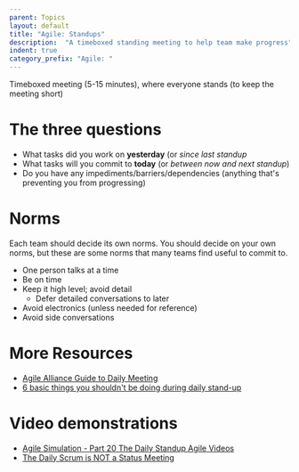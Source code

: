 ```yaml
---
parent: Topics
layout: default
title: "Agile: Standups"
description:  "A timeboxed standing meeting to help team make progress"
indent: true
category_prefix: "Agile: "
---
```


Timeboxed meeting (5-15 minutes), where everyone stands (to keep the meeting short)

# The three questions

* What tasks did you work on **yesterday** (or *since last standup*
* What tasks will you commit to **today** (or *between now and next standup*) 
* Do you have any impediments/barriers/dependencies (anything that's preventing you from progressing)

# Norms

Each team should decide its own norms. You should decide on your own norms, but these are some norms that many teams find useful to commit to.

* One person talks at a time
* Be on time
* Keep it high level; avoid detail
   * Defer detailed conversations to later
* Avoid electronics (unless needed for reference)
* Avoid side conversations

# More Resources

* [Agile Alliance Guide to Daily Meeting](https://www.agilealliance.org/glossary/daily-meeting)
* [6 basic things you shouldn't be doing during daily stand-up](https://techbeacon.com/app-dev-testing/6-basic-things-you-shouldnt-be-doing-during-daily-stand)

# Video demonstrations 
* [Agile Simulation - Part 20 The Daily Standup Agile Videos](https://www.youtube.com/watch?v=q_R9wQY4G5I)
* [The Daily Scrum is NOT a Status Meeting](https://www.youtube.com/watch?v=i7_RPceEIYE)

